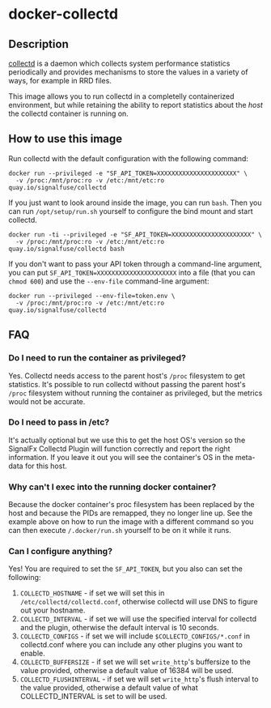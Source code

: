# docker-collectd

## Description

[collectd](http://collectd.org) is a daemon which collects system performance
statistics periodically and provides mechanisms to store the values in a
variety of ways, for example in RRD files.

This image allows you to run collectd in a completelly containerized
environment, but while retaining the ability to report statistics about the
_host_ the collectd container is running on.

## How to use this image

Run collectd with the default configuration with the following command:

```
docker run --privileged -e "SF_API_TOKEN=XXXXXXXXXXXXXXXXXXXXXX" \
  -v /proc:/mnt/proc:ro -v /etc:/mnt/etc:ro quay.io/signalfuse/collectd
```

If you just want to look around inside the image, you can run `bash`.
Then you can run `/opt/setup/run.sh` yourself to configure the bind mount
and start collectd.

```
docker run -ti --privileged -e "SF_API_TOKEN=XXXXXXXXXXXXXXXXXXXXXX" \
  -v /proc:/mnt/proc:ro -v /etc:/mnt/etc:ro quay.io/signalfuse/collectd bash
```

If you don't want to pass your API token through a command-line argument, you
can put `SF_API_TOKEN=XXXXXXXXXXXXXXXXXXXXXX` into a file (that you can
`chmod 600`) and use the `--env-file` command-line argument:

```
docker run --privileged --env-file=token.env \
  -v /proc:/mnt/proc:ro -v /etc:/mnt/etc:ro quay.io/signalfuse/collectd
```

## FAQ

### Do I need to run the container as privileged?

Yes. Collectd needs access to the parent host's `/proc` filesystem to get
statistics. It's possible to run collectd without passing the parent host's
`/proc` filesystem without running the container as privileged, but the metrics
would not be accurate.

### Do I need to pass in /etc?

It's actually optional but we use this to get the host OS's version so the
SignalFx Collectd Plugin will function correctly and report the right
information.  If you leave it out you will see the container's OS in the
meta-data for this host.

### Why can't I exec into the running docker container?

Because the docker container's proc filesystem has been replaced by the host
and because the PIDs are remapped, they no longer line up. See the example
above on how to run the image with a different command so you can then execute
`/.docker/run.sh` yourself to be on it while it runs.

### Can I configure anything?

Yes! You are required to set the `SF_API_TOKEN`, but you also can set the
following:

1. `COLLECTD_HOSTNAME` - if set we will set this in
   `/etc/collectd/collectd.conf`, otherwise collectd will use DNS to figure
   out your hostname.
1. `COLLECTD_INTERVAL` - if set we will use the specified interval for collectd
   and the plugin, otherwise the default interval is 10 seconds.
1. `COLLECTD_CONFIGS` - if set we will include `$COLLECTD_CONFIGS/*.conf` in
   collectd.conf where you can include any other plugins you want to enable.
1. `COLLECTD_BUFFERSIZE` - if set we will set `write_http`'s buffersize to the
   value provided, otherwise a default value of 16384 will be used.
1. `COLLECTD_FLUSHINTERVAL` - if set we will set `write_http`'s flush interval
   to the value provided, otherwise a default value of what COLLECTD_INTERVAL
   is set to will be used.
